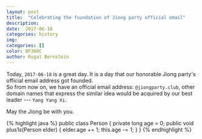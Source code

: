 ```yaml
---
layout: post
title:  "Celebrating the foundation of Jiong party official email"
description:
date:  2017-06-18
categories: history
img:
categories: []
color: BF360C
author: Rugal Bernstein
---
```


Today, `2017-06-18` is a great day. It is a day that our honorable Jiong party's official email address got founded.  
So from now on, we have an official email address: `@jiongparty.club`, other domain names that express the similar idea would be acquired by our best leader --- `Yang Yang Xi`.  

May the Jiong be with you.  


{% highlight java %}
public class Person {
    private long age = 0;
    public void plus1s(Person elder) {
        elder.age += 1;
        this.age -= 1;
    }
}
{% endhighlight %}
